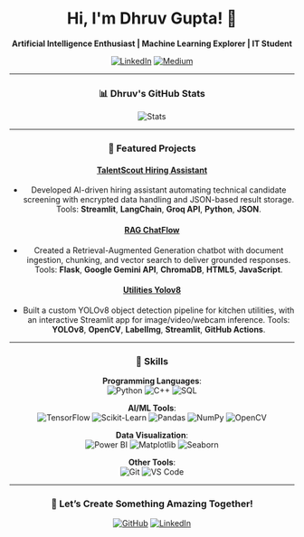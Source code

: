 <div align="center">

# Hi, I'm Dhruv Gupta! 👋

**Artificial Intelligence Enthusiast | Machine Learning Explorer | IT Student**

[![LinkedIn](https://img.shields.io/badge/-LinkedIn-blue)](https://www.linkedin.com/in/dhruvgupta0126)
[![Medium](https://img.shields.io/badge/-Medium-black)](https://medium.com/@dhruv06012)

---

### 📊 Dhruv's GitHub Stats

![Stats](https://github-readme-stats.vercel.app/api?username=Dhruv0126&show_icons=true&theme=radical)

---

### 📂 Featured Projects

#### [TalentScout Hiring Assistant](https://github.com/Dhruv0126/TalentScout)
- Developed AI-driven hiring assistant automating technical candidate screening with encrypted data handling and JSON-based result storage.
   Tools: **Streamlit**, **LangChain**, **Groq API**, **Python**, **JSON**.

#### [RAG ChatFlow](https://github.com/Dhruv0126/Rag_ChatFlow)
-  Created a Retrieval-Augmented Generation chatbot with document ingestion, chunking, and vector search to deliver grounded responses.
   Tools: **Flask**, **Google Gemini API**, **ChromaDB**, **HTML5**, **JavaScript**.

#### [Utilities Yolov8](https://github.com/Dhruv0126/Utilities_Yolov8)
-  Built a custom YOLOv8 object detection pipeline for kitchen utilities, with an interactive Streamlit app for image/video/webcam inference.
   Tools: **YOLOv8**, **OpenCV**, **LabelImg**, **Streamlit**, **GitHub Actions**.

---

### 🧠 Skills

**Programming Languages**:  
![Python](https://img.shields.io/badge/-Python-blue?style=plastic&logo=python) 
![C++](https://img.shields.io/badge/-C++-blue?style=plastic&logo=c%2B%2B) 
![SQL](https://img.shields.io/badge/-SQL-yellow?style=plastic&logo=postgresql)  

**AI/ML Tools**:  
![TensorFlow](https://img.shields.io/badge/-TensorFlow-orange?style=plastic&logo=tensorflow) 
![Scikit-Learn](https://img.shields.io/badge/-Scikit--Learn-f9a03c?style=plastic&logo=scikit-learn) 
![Pandas](https://img.shields.io/badge/-Pandas-150458?style=plastic&logo=pandas) 
![NumPy](https://img.shields.io/badge/-NumPy-013243?style=plastic&logo=numpy) 
![OpenCV](https://img.shields.io/badge/-OpenCV-5C3EE8?style=plastic&logo=opencv)  

**Data Visualization**:  
![Power BI](https://img.shields.io/badge/-Power%20BI-F2C811?style=plastic&logo=power-bi) 
![Matplotlib](https://img.shields.io/badge/-Matplotlib-3776AB?style=plastic&logo=python) 
![Seaborn](https://img.shields.io/badge/-Seaborn-3776AB?style=plastic&logo=python)  

**Other Tools**:  
![Git](https://img.shields.io/badge/-Git-F05032?style=plastic&logo=git) 
![VS Code](https://img.shields.io/badge/-VS%20Code-007ACC?style=plastic&logo=visual-studio-code)  

---

### 🎯 Let’s Create Something Amazing Together!

[![GitHub](https://img.shields.io/badge/-GitHub-black)](https://github.com/Dhruv0126)
[![LinkedIn](https://img.shields.io/badge/-LinkedIn-blue)](https://www.linkedin.com/in/dhruvgupta0126)

</div>
